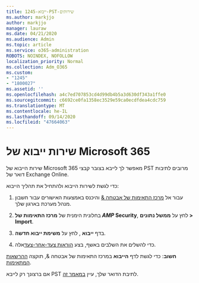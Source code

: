 ```yaml
---
title: 1245-ייבוא-PST-שירותים
ms.author: markjjo
author: markjjo
manager: lauraw
ms.date: 04/21/2020
ms.audience: Admin
ms.topic: article
ms.service: o365-administration
ROBOTS: NOINDEX, NOFOLLOW
localization_priority: Normal
ms.collection: Adm_O365
ms.custom:
- "1245"
- "1800027"
ms.assetid: ''
ms.openlocfilehash: a4c7ed707853cd4d99db4b5a3d630df343a1ffe0
ms.sourcegitcommit: c6692ce0fa1358ec3529e59ca0ecdfdea4cdc759
ms.translationtype: MT
ms.contentlocale: he-IL
ms.lasthandoff: 09/14/2020
ms.locfileid: "47664063"
---
```

# <a name="microsoft-365-import-service"></a>שירות ייבוא של Microsoft 365

שירות הייבוא של Microsoft 365 מאפשר לך לייבא בצובר קבצי PST מרובים לתיבות דואר של Exchange Online.

כדי לגשת לשירות הייבוא ולהתחיל את תהליך הייבוא:

1. עבור אל [מרכז התאימות של אבטחה &](https://protection.office.com) והיכנס באמצעות האישורים עבור חשבון מנהל מערכת בארגון שלך.

2. בחלונית הימנית של **מרכז התאימות של _AMP_ Security**, לחץ על **ממשל נתונים > Import**.

3. בדף **ייבוא** , לחץ על **משימת ייבוא חדשה**.

4. כדי להשלים את השלבים באשף, בצע [הוראות צעד-אחר-צעד](https://docs.microsoft.com/microsoft-365/security/office-365-security/use-dkim-to-validate-outbound-email)אלה.

**חשוב**: כדי לגשת לדף **הייבוא** במרכז התאימות של אבטחה &, תוקצה  [ההרשאות המתאימות](https://docs.microsoft.com/microsoft-365/security/office-365-security/use-dkim-to-validate-outbound-email).

אם ברצונך רק לייבא PST לתיבת הדואר שלך, עיין [במאמר זה](https://support.office.com/article/import-email-contacts-and-calendar-from-an-outlook-pst-file-431a8e9a-f99f-4d5f-ae48-ded54b3440ac).

